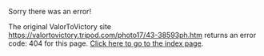 

Sorry there was an error!

The original ValorToVictory site https://valortovictory.tripod.com/photo17/43-38593ph.htm returns an error code: 404 for this page. [Click here to go to the index page](../index.md).